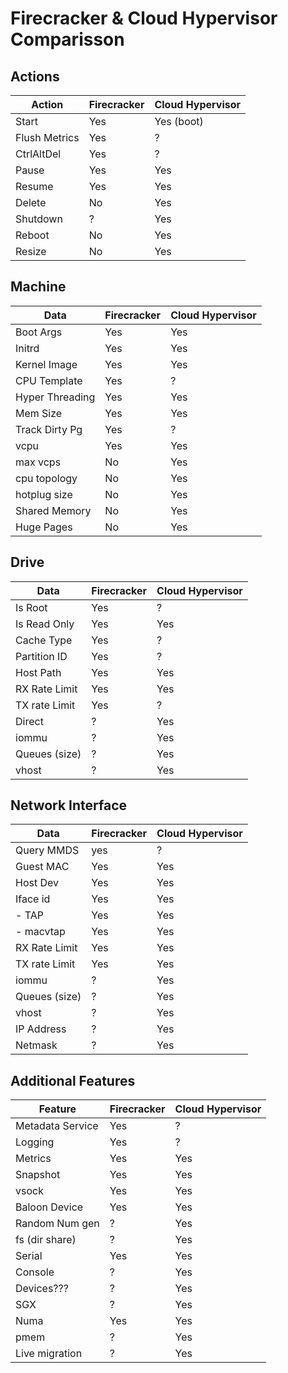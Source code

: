 # Firecracker & Cloud Hypervisor Comparisson

## Actions

| Action        | Firecracker | Cloud Hypervisor |
| ------------- | ------ | ------------- |
| Start         | Yes    | Yes (boot)    |
| Flush Metrics | Yes    | ?             |
| CtrlAltDel    | Yes    | ?             |
| Pause         | Yes    | Yes           |
| Resume        | Yes    | Yes           |
| Delete        | No     | Yes           |
| Shutdown      | ?      | Yes           |
| Reboot        | No     | Yes           |
| Resize        | No     | Yes           |


## Machine

| Data           | Firecracker | Cloud Hypervisor |
| --------------- | -------- | ----- |
| Boot Args       | Yes      | Yes   |
| Initrd          | Yes      | Yes   |
| Kernel Image    | Yes      | Yes   |
| CPU Template    | Yes      | ?     |
| Hyper Threading | Yes      | Yes   |
| Mem Size        | Yes      | Yes   |
| Track Dirty Pg  | Yes      | ?     |
| vcpu            | Yes      | Yes   |
| max vcps        | No       | Yes   |
| cpu topology    | No       | Yes   |
| hotplug size    | No       | Yes   |
| Shared Memory   | No       | Yes   |
| Huge Pages      | No       | Yes   |


## Drive

| Data | Firecracker| Cloud Hypervisor |
| ------------- | ------- | ----- |
| Is Root       | Yes     | ?     |
| Is Read Only  | Yes     | Yes   |
| Cache Type    | Yes     | ?     |
| Partition ID  | Yes     | ?     |
| Host Path     | Yes     | Yes   |
| RX Rate Limit | Yes     | Yes   |
| TX rate Limit | Yes     | ?     |
| Direct        | ?       | Yes   |
| iommu         | ?       | Yes   |
| Queues (size) | ?       | Yes   |
| vhost         | ?       | Yes   |


## Network Interface

| Data | Firecracker | Cloud Hypervisor |
| -------- | -------- | -------- |
| Query MMDS    | yes     | ?     |
| Guest MAC     | Yes     | Yes   |
| Host Dev      | Yes     | Yes   |
| Iface id      | Yes     | Yes   |
|     - TAP     | Yes     | Yes   |
|     - macvtap | Yes     | Yes   |
| RX Rate Limit | Yes     | Yes   |
| TX rate Limit | Yes     | Yes   |
| iommu         | ?       | Yes   |
| Queues (size) | ?       | Yes   |
| vhost         | ?       | Yes   |
| IP Address    | ?       | Yes   |
| Netmask       | ?       | Yes   |


## Additional Features

| Feature | Firecracker | Cloud Hypervisor |
| -------- | -------- | -------- |
| Metadata Service | Yes     | ?     |
| Logging          | Yes     | ?     |
| Metrics          | Yes     | Yes   |
| Snapshot         | Yes     | Yes   |
| vsock            | Yes     | Yes   |
| Baloon Device    | Yes     | Yes   |
| Random Num gen   | ?       | Yes   |
| fs (dir share)   | ?       | Yes   |
| Serial           | Yes     | Yes   |
| Console          | ?       | Yes   |
| Devices???       | ?       | Yes   |
| SGX              | ?       | Yes   |
| Numa             | Yes     | Yes   |
| pmem             | ?       | Yes   |
| Live migration   | ?       | Yes   |
